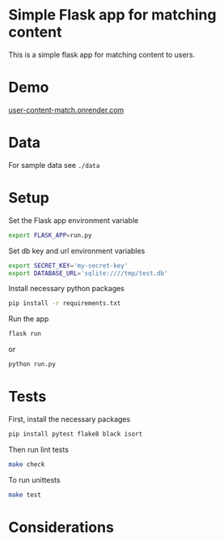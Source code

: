 # Simple Flask app for matching content

This is a simple flask app for matching content to users. 

# Demo

[user-content-match.onrender.com](https://user-content-match.onrender.com/)

# Data

For sample data see `./data`

# Setup

Set the Flask app environment variable
```bash
export FLASK_APP=run.py
```

Set db key and url environment variables
```bash
export SECRET_KEY='my-secret-key'
export DATABASE_URL='sqlite:////tmp/test.db'
```

Install necessary python packages
```bash
pip install -r requirements.txt
```

Run the app
```bash
flask run
```

or

```bash
python run.py
```


# Tests

First, install the necessary packages
```bash
pip install pytest flake8 black isort
```

Then run lint tests

```bash
make check
```

To run unittests

```bash
make test
```

# Considerations
